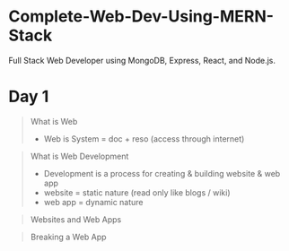 # Complete-Web-Dev-Using-MERN-Stack
Full Stack Web Developer using MongoDB, Express, React, and Node.js.

# Day 1
> What is Web
>* Web is System = doc + reso (access through internet)

> What is Web Development
>* Development is a process for creating & building website & web app
>* website = static nature (read only like blogs / wiki)
>* web app = dynamic nature

> Websites and Web Apps

> Breaking a Web App
